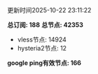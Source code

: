 更新时间2025-10-22 23:11:22

**总订阅: 188**
**总节点: 42353**
- vless节点: 14924
- hysteria2节点: 12

**google ping有效节点: 166**
